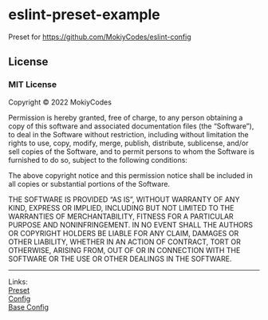 # eslint-preset-example

Preset for https://github.com/MokiyCodes/eslint-config

## License

### MIT License

Copyright © 2022 MokiyCodes

Permission is hereby granted, free of charge, to any person obtaining a copy of this software and associated documentation files (the “Software”), to deal in the Software without restriction, including without limitation the rights to use, copy, modify, merge, publish, distribute, sublicense, and/or sell copies of the Software, and to permit persons to whom the Software is furnished to do so, subject to the following conditions:

The above copyright notice and this permission notice shall be included in all copies or substantial portions of the Software.

THE SOFTWARE IS PROVIDED “AS IS”, WITHOUT WARRANTY OF ANY KIND, EXPRESS OR IMPLIED, INCLUDING BUT NOT LIMITED TO THE WARRANTIES OF MERCHANTABILITY, FITNESS FOR A PARTICULAR PURPOSE AND NONINFRINGEMENT. IN NO EVENT SHALL THE AUTHORS OR COPYRIGHT HOLDERS BE LIABLE FOR ANY CLAIM, DAMAGES OR OTHER LIABILITY, WHETHER IN AN ACTION OF CONTRACT, TORT OR OTHERWISE, ARISING FROM, OUT OF OR IN CONNECTION WITH THE SOFTWARE OR THE USE OR OTHER DEALINGS IN THE SOFTWARE.

---

Links:<br/>
[Preset](https://github.com/MokiyCodes/eslint-config-preset)<br/>
[Config](https://github.com/MokiyCodes/eslint-config)<br/>
[Base Config](https://github.com/MokiyCodes/eslint-config-base)
